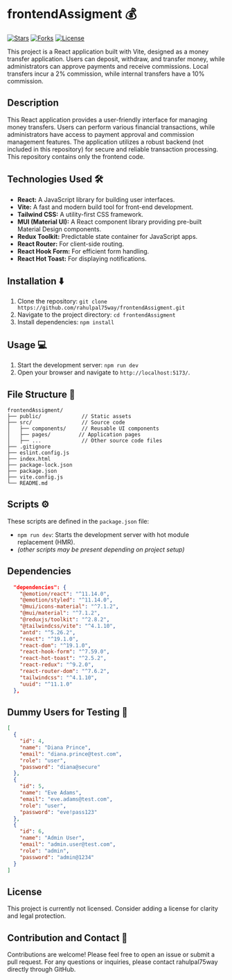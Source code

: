 # frontendAssigment 💰

[![Stars](https://img.shields.io/github/stars/rahulpal75way/frontendAssigment?style=flat-square)](https://github.com/rahulpal75way/frontendAssigment)
[![Forks](https://img.shields.io/github/forks/rahulpal75way/frontendAssigment?style=flat-square)](https://github.com/rahulpal75way/frontendAssigment)
[![License](https://img.shields.io/github/license/rahulpal75way/frontendAssigment?style=flat-square)](https://github.com/rahulpal75way/frontendAssigment/blob/main/LICENSE)


This project is a React application built with Vite, designed as a money transfer application.  Users can deposit, withdraw, and transfer money, while administrators can approve payments and receive commissions. Local transfers incur a 2% commission, while internal transfers have a 10% commission.


## Description

This React application provides a user-friendly interface for managing money transfers. Users can perform various financial transactions, while administrators have access to payment approval and commission management features. The application utilizes a robust backend (not included in this repository) for secure and reliable transaction processing.  This repository contains only the frontend code.


## Technologies Used 🛠️

* **React:**  A JavaScript library for building user interfaces.
* **Vite:** A fast and modern build tool for front-end development.
* **Tailwind CSS:** A utility-first CSS framework.
* **MUI (Material UI):** A React component library providing pre-built Material Design components.
* **Redux Toolkit:** Predictable state container for JavaScript apps.
* **React Router:** For client-side routing.
* **React Hook Form:** For efficient form handling.
* **React Hot Toast:** For displaying notifications.


## Installation ⬇️

1. Clone the repository:  `git clone https://github.com/rahulpal75way/frontendAssigment.git`
2. Navigate to the project directory: `cd frontendAssigment`
3. Install dependencies: `npm install`


## Usage 💻

1. Start the development server: `npm run dev`
2. Open your browser and navigate to `http://localhost:5173/`.


## File Structure 📁

```
frontendAssigment/
├── public/             // Static assets
├── src/                // Source code
│   ├── components/     // Reusable UI components
│   ├── pages/         // Application pages
│   ├── ...             // Other source code files
├── .gitignore
├── eslint.config.js
├── index.html
├── package-lock.json
├── package.json
├── vite.config.js
└── README.md
```


## Scripts ⚙️

These scripts are defined in the `package.json` file:

* `npm run dev`: Starts the development server with hot module replacement (HMR).
* *(other scripts may be present depending on project setup)*


## Dependencies

```json
  "dependencies": {
    "@emotion/react": "^11.14.0",
    "@emotion/styled": "^11.14.0",
    "@mui/icons-material": "^7.1.2",
    "@mui/material": "^7.1.2",
    "@reduxjs/toolkit": "^2.8.2",
    "@tailwindcss/vite": "^4.1.10",
    "antd": "^5.26.2",
    "react": "^19.1.0",
    "react-dom": "^19.1.0",
    "react-hook-form": "^7.59.0",
    "react-hot-toast": "^2.5.2",
    "react-redux": "^9.2.0",
    "react-router-dom": "^7.6.2",
    "tailwindcss": "^4.1.10",
    "uuid": "^11.1.0"
  },
```

## Dummy Users for Testing 👤

```json
[
  {
    "id": 4,
    "name": "Diana Prince",
    "email": "diana.prince@test.com",
    "role": "user",
    "password": "diana@secure"
  },
  {
    "id": 5,
    "name": "Eve Adams",
    "email": "eve.adams@test.com",
    "role": "user",
    "password": "eve!pass123"
  },
  {
    "id": 6,
    "name": "Admin User",
    "email": "admin.user@test.com",
    "role": "admin",
    "password": "admin@1234"
  }
]
```

## License

This project is currently not licensed.  Consider adding a license for clarity and legal protection.


## Contribution and Contact 🤝

Contributions are welcome! Please feel free to open an issue or submit a pull request.  For any questions or inquiries, please contact rahulpal75way directly through GitHub.

